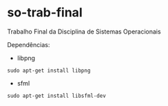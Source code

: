 # so-trab-final
Trabalho Final da Disciplina de Sistemas Operacionais

Dependências:

- libpng

```sudo apt-get install libpng```

- sfml

```sudo apt-get install libsfml-dev```
